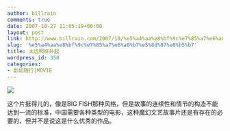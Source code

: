 ```yaml
---
author: billrain
comments: true
date: 2007-10-27 11:05:19+00:00
layout: post
link: http://www.billrain.com/2007/10/%e5%a4%aa%e8%bf%9c%e7%85%a7%e6%a0%b7%e5%8d%87%e8%b5%b7/
slug: '%e5%a4%aa%e8%bf%9c%e7%85%a7%e6%a0%b7%e5%8d%87%e8%b5%b7'
title: 太远照样升起
wordpress_id: 350
categories:
- 影如随行|MOVIE
---
```


[](http://www.billrain.com/wp-content/uploads/2007/10/poster1.jpg)


[![](http://www.billrain.com/wp-content/uploads/2007/10/poster1.jpg)](http://www.billrain.com/wp-content/uploads/2007/10/poster1.jpg)




这个片挺得儿的，像是BIG FISH那种风格，但是故事的连续性和情节的构造不能达到一流的标准，中国需要各种类型的电影，这种魔幻文艺故事片还是有存在的必要的，但并不是说这是什么优秀的作品。
